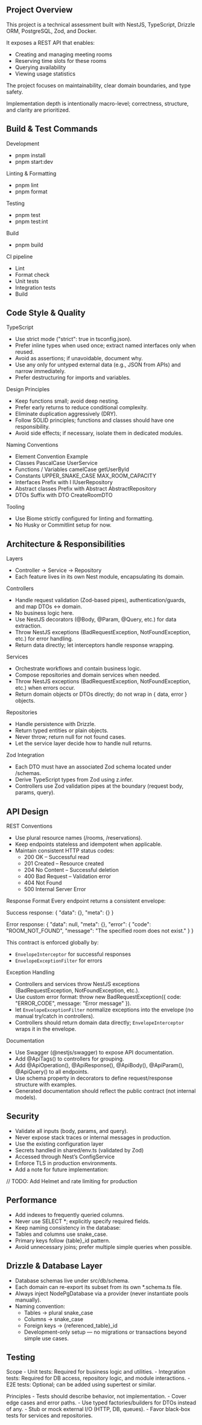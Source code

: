 ## Project Overview

This project is a technical assessment built with NestJS, TypeScript, Drizzle ORM, PostgreSQL, Zod, and Docker.

It exposes a REST API that enables:
- Creating and managing meeting rooms
- Reserving time slots for these rooms
- Querying availability
- Viewing usage statistics

The project focuses on maintainability, clear domain boundaries, and type safety.

Implementation depth is intentionally macro-level; correctness, structure, and clarity are prioritized.

## Build & Test Commands

Development
- pnpm install
- pnpm start:dev

Linting & Formatting
- pnpm lint
- pnpm format

Testing
- pnpm test  
- pnpm test:int

Build
- pnpm build

CI pipeline
- Lint
- Format check
- Unit tests
- Integration tests
- Build

## Code Style & Quality

TypeScript
- Use strict mode ("strict": true in tsconfig.json).
- Prefer inline types when used once; extract named interfaces only when reused.
- Avoid as assertions; if unavoidable, document why.
- Use any only for untyped external data (e.g., JSON from APIs) and narrow immediately.
- Prefer destructuring for imports and variables.

Design Principles
- Keep functions small; avoid deep nesting.
- Prefer early returns to reduce conditional complexity.
- Eliminate duplication aggressively (DRY).
- Follow SOLID principles; functions and classes should have one responsibility.
- Avoid side effects; if necessary, isolate them in dedicated modules.

Naming Conventions
- Element	Convention	Example
- Classes	PascalCase	UserService
- Functions / Variables	camelCase	getUserById
- Constants	UPPER_SNAKE_CASE	MAX_ROOM_CAPACITY
- Interfaces	Prefix with I	IUserRepository
- Abstract classes	Prefix with Abstract	AbstractRepository
- DTOs	Suffix with DTO	CreateRoomDTO

Tooling
- Use Biome strictly configured for linting and formatting.
- No Husky or Commitlint setup for now.

## Architecture & Responsibilities

Layers
- Controller → Service → Repository
- Each feature lives in its own Nest module, encapsulating its domain.

Controllers
- Handle request validation (Zod-based pipes), authentication/guards, and map DTOs ↔ domain.
- No business logic here.
- Use NestJS decorators (@Body, @Param, @Query, etc.) for data extraction.
- Throw NestJS exceptions (BadRequestException, NotFoundException, etc.) for error handling.
- Return data directly; let interceptors handle response wrapping.

Services
- Orchestrate workflows and contain business logic.
- Compose repositories and domain services when needed.
- Throw NestJS exceptions (BadRequestException, NotFoundException, etc.) when errors occur.
- Return domain objects or DTOs directly; do not wrap in { data, error } objects.

Repositories
- Handle persistence with Drizzle.
- Return typed entities or plain objects.
- Never throw; return null for not found cases.
- Let the service layer decide how to handle null returns.

Zod Integration
- Each DTO must have an associated Zod schema located under /schemas.
- Derive TypeScript types from Zod using z.infer<typeof schema>.
- Controllers use Zod validation pipes at the boundary (request body, params, query).

## API Design

REST Conventions
- Use plural resource names (/rooms, /reservations).
- Keep endpoints stateless and idempotent when applicable.
- Maintain consistent HTTP status codes:
	- 200 OK – Successful read
	- 201 Created – Resource created
	- 204 No Content – Successful deletion
	- 400 Bad Request – Validation error
	- 404 Not Found
	- 500 Internal Server Error

Response Format
Every endpoint returns a consistent envelope:

Success response:
{
  "data": {},
  "meta": {}
}

Error response:
{
  "data": null,
  "meta": {},
  "error": {
    "code": "ROOM_NOT_FOUND",
    "message": "The specified room does not exist."
  }
}

This contract is enforced globally by:
- `EnvelopeInterceptor` for successful responses
- `EnvelopeExceptionFilter` for errors

Exception Handling
- Controllers and services throw NestJS exceptions (BadRequestException, NotFoundException, etc.).
- Use custom error format: throw new BadRequestException({ code: "ERROR_CODE", message: "Error message" }).
- let `EnvelopeExceptionFilter` normalize exceptions into the envelope (no manual try/catch in controllers).
- Controllers should return domain data directly; `EnvelopeInterceptor` wraps it in the envelope.

Documentation
- Use Swagger (@nestjs/swagger) to expose API documentation.
- Add @ApiTags() to controllers for grouping.
- Add @ApiOperation(), @ApiResponse(), @ApiBody(), @ApiParam(), @ApiQuery() to all endpoints.
- Use schema property in decorators to define request/response structure with examples.
- Generated documentation should reflect the public contract (not internal models).

## Security
- Validate all inputs (body, params, and query).
- Never expose stack traces or internal messages in production.
- Use the existing configuration layer
- Secrets handled in shared/env.ts (validated by Zod)
- Accessed through Nest’s ConfigService
- Enforce TLS in production environments.
- Add a note for future implementation:

// TODO: Add Helmet and rate limiting for production

## Performance
- Add indexes to frequently queried columns.
- Never use SELECT *; explicitly specify required fields.
- Keep naming consistency in the database:
- Tables and columns use snake_case.
- Primary keys follow {table}_id pattern.
- Avoid unnecessary joins; prefer multiple simple queries when possible.

## Drizzle & Database Layer
- Database schemas live under src/db/schema.
- Each domain can re-export its subset from its own *.schema.ts file.
- Always inject NodePgDatabase<typeof schema> via a provider (never instantiate pools manually).
- Naming convention:
	- Tables → plural snake_case
	- Columns → snake_case
	- Foreign keys → {referenced_table}_id
	- Development-only setup — no migrations or transactions beyond simple use cases.

## Testing

Scope
	- Unit tests: Required for business logic and utilities.
	- Integration tests: Required for DB access, repository logic, and module interactions.
	- E2E tests: Optional; can be added using supertest or similar.

Principles
	- Tests should describe behavior, not implementation.
	- Cover edge cases and error paths.
	- Use typed factories/builders for DTOs instead of any.
	- Stub or mock external I/O (HTTP, DB, queues).
	- Favor black-box tests for services and repositories.